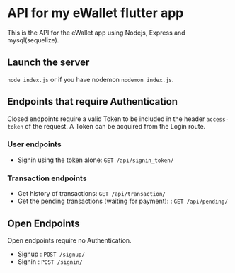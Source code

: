 # API for my eWallet flutter app

This is the API for the eWallet app using Nodejs, Express and mysql(sequelize).

## Launch the server

`node index.js` or if you have nodemon `nodemon index.js`.

## Endpoints that require Authentication

Closed endpoints require a valid Token to be included in the header `access-token` of the
request. A Token can be acquired from the Login route.

### User endpoints

* Signin using the token alone: `GET /api/signin_token/`

### Transaction endpoints

* Get history of transactions: `GET /api/transaction/`
* Get the pending transactions (waiting for payment): : `GET /api/pending/`

## Open Endpoints

Open endpoints require no Authentication.

* Signup : `POST /signup/`
* Signin : `POST /signin/`
